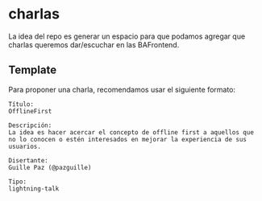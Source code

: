 # charlas
La idea del repo es generar un espacio para que podamos agregar que
charlas queremos dar/escuchar en las BAFrontend.

## Template
Para proponer una charla, recomendamos usar el siguiente formato:

```
Título:
OfflineFirst

Descripción: 
La idea es hacer acercar el concepto de offline first a aquellos que
no lo conocen o estén interesados en mejorar la experiencia de sus
usuarios.

Disertante:
Guille Paz (@pazguille)

Tipo:
lightning-talk
```
